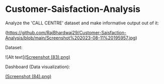 # Customer-Saisfaction-Analysis

Analyze the 'CALL CENTRE' dataset and make informative output out of it:

(https://github.com/RajBhardwaj29/Customer-Saisfaction-Analysis/blob/main/Screenshot%202023-08-11%20195957.jpg)



Dataset:

![Alt text][(Screenshot (83).png)](https://github.com/RajBhardwaj29/Customer-Saisfaction-Analysis/blob/main/Screenshot%20(83).png)



Dashboard (Data visualization):

[(Screenshot (84).png)](https://github.com/RajBhardwaj29/Customer-Saisfaction-Analysis/blob/main/Screenshot%20(84).png)



